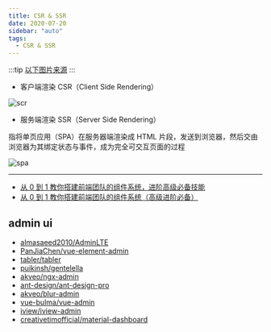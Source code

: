 ```yaml
---
title: CSR & SSR
date: 2020-07-20
sidebar: "auto"
tags:
  - CSR & SSR
---
```


:::tip
[以下图片来源](https://juejin.im/post/5def0816f265da33aa6aa7fe)
:::

- 客户端渲染 CSR（Client Side Rendering）

![scr](https://gitee.com/cxyz/imgbed/raw/img/img/Client-Side-Rendering.png)

- 服务端渲染 SSR（Server Side Rendering）

指将单页应用（SPA）在服务器端渲染成 HTML 片段，发送到浏览器，然后交由浏览器为其绑定状态与事件，成为完全可交互页面的过程

![spa](https://gitee.com/cxyz/imgbed/raw/img/img/Server-Side-Rendering.jpeg)

---

- [从 0 到 1 教你搭建前端团队的组件系统，进阶高级必备技能](https://mp.weixin.qq.com/s?__biz=MzA4Nzg0MDM5Nw==&mid=2247484792&idx=1&sn=492ae9fee366e194a3696c5d4a983fee&chksm=9032069aa7458f8c1f7967bcf67b043a38b6f867459af778c5901bf5c8753163648ec0c493af&mpshare=1&scene=1&srcid=&sharer_sharetime=1583465851404&sharer_shareid=6d5a36aa649f337987f3518aaba03999#rd)
- [从 0 到 1 教你搭建前端团队的组件系统（高级进阶必备）](https://juejin.im/post/5e4d3a8de51d45270a709954)

## admin ui

- [almasaeed2010/AdminLTE](https://github.com/almasaeed2010/AdminLTE)
- [PanJiaChen/vue-element-admin](https://github.com/PanJiaChen/vue-element-admin)
- [tabler/tabler](https://github.com/tabler/tabler)
- [puikinsh/gentelella](https://github.com/puikinsh/gentelella)
- [akveo/ngx-admin](https://github.com/akveo/ngx-admin)
- [ant-design/ant-design-pro](https://github.com/ant-design/ant-design-pro)
- [akveo/blur-admin](https://github.com/akveo/blur-admin)
- [vue-bulma/vue-admin](https://github.com/vue-bulma/vue-admin)
- [iview/iview-admin](https://github.com/iview/iview-admin)
- [creativetimofficial/material-dashboard](https://github.com/creativetimofficial/material-dashboard)
